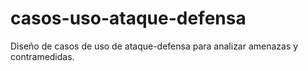 # casos-uso-ataque-defensa
Diseño de casos de uso de ataque-defensa para analizar amenazas y contramedidas.
